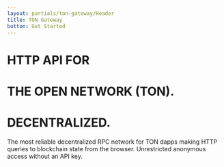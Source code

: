 ```yaml
---
layout: partials/ton-gateway/Header
title: TON Gateway
button: Get Started 
---
```


# HTTP API FOR
# THE OPEN NETWORK (TON).
# DECENTRALIZED.

The most reliable decentralized RPC network for TON dapps making HTTP queries to blockchain state from the browser. Unrestricted anonymous access without an API key.